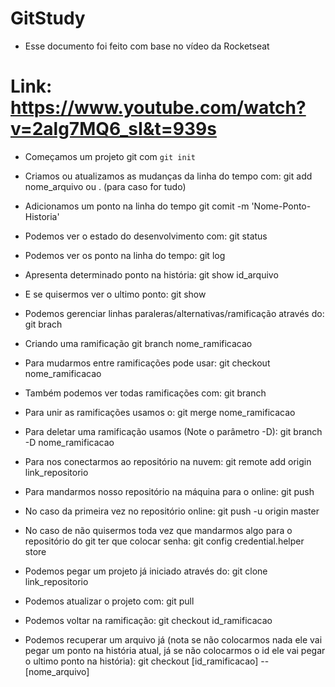 # GitStudy

- Esse documento foi feito com base no vídeo da Rocketseat
# Link: **https://www.youtube.com/watch?v=2alg7MQ6_sI&t=939s**

- Começamos um projeto git com
`` git init ``

- Criamos ou atualizamos as mudanças da linha do tempo com:
git add nome_arquivo ou . (para caso for tudo)

- Adicionamos um ponto na linha do tempo
git comit -m 'Nome-Ponto-Historia'

- Podemos ver o estado do desenvolvimento com:
git status

- Podemos ver os ponto na linha do tempo:
git log

- Apresenta determinado ponto na história:
git show id_arquivo

- E se quisermos ver o ultimo ponto:
git show

- Podemos gerenciar linhas paraleras/alternativas/ramificação através do:
git brach

- Criando uma ramificação
git branch nome_ramificacao

- Para mudarmos entre ramificações pode usar:
git checkout nome_ramificacao

- Também podemos ver todas ramificações com:
git branch

- Para unir as ramificações usamos o:
git merge nome_ramificacao

- Para deletar uma ramificação usamos (Note o parâmetro -D):
git branch -D nome_ramificacao

- Para nos conectarmos ao repositório na nuvem:
git remote add origin link_repositorio

- Para mandarmos nosso repositório na máquina para o online:
git push
- No caso da primeira vez no repositório online:
git push -u origin master

- No caso de não quisermos toda vez que mandarmos algo para o repositório do git ter que colocar senha:
git config credential.helper store

- Podemos pegar um projeto já iniciado através do:
git clone link_repositorio

- Podemos atualizar o projeto com:
git pull

- Podemos voltar na ramificação:
git checkout id_ramificacao

- Podemos recuperar um arquivo já (nota se não colocarmos nada ele vai pegar um ponto na história atual, já se não 
colocarmos o id ele vai pegar o ultimo ponto na história):
git checkout [id_ramificacao] -- [nome_arquivo]
